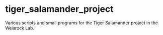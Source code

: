 # tiger_salamander_project
Various scripts and small programs for the Tiger Salamander project in the Weisrock Lab.
